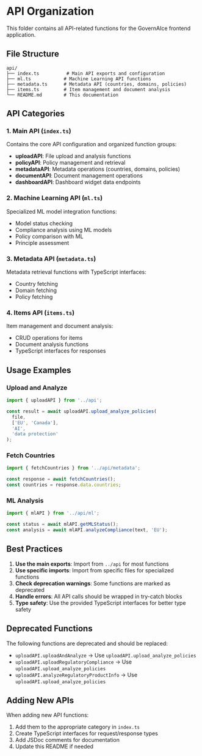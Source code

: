 # API Organization

This folder contains all API-related functions for the GovernAIce frontend application.

## File Structure

```
api/
├── index.ts          # Main API exports and configuration
├── ml.ts            # Machine Learning API functions
├── metadata.ts      # Metadata API (countries, domains, policies)
├── items.ts         # Item management and document analysis
└── README.md        # This documentation
```

## API Categories

### 1. Main API (`index.ts`)
Contains the core API configuration and organized function groups:

- **uploadAPI**: File upload and analysis functions
- **policyAPI**: Policy management and retrieval
- **metadataAPI**: Metadata operations (countries, domains, policies)
- **documentAPI**: Document management operations
- **dashboardAPI**: Dashboard widget data endpoints

### 2. Machine Learning API (`ml.ts`)
Specialized ML model integration functions:

- Model status checking
- Compliance analysis using ML models
- Policy comparison with ML
- Principle assessment

### 3. Metadata API (`metadata.ts`)
Metadata retrieval functions with TypeScript interfaces:

- Country fetching
- Domain fetching
- Policy fetching

### 4. Items API (`items.ts`)
Item management and document analysis:

- CRUD operations for items
- Document analysis functions
- TypeScript interfaces for responses

## Usage Examples

### Upload and Analyze
```typescript
import { uploadAPI } from '../api';

const result = await uploadAPI.upload_analyze_policies(
  file, 
  ['EU', 'Canada'], 
  'AI', 
  'data protection'
);
```

### Fetch Countries
```typescript
import { fetchCountries } from '../api/metadata';

const response = await fetchCountries();
const countries = response.data.countries;
```

### ML Analysis
```typescript
import { mlAPI } from '../api/ml';

const status = await mlAPI.getMLStatus();
const analysis = await mlAPI.analyzeCompliance(text, 'EU');
```

## Best Practices

1. **Use the main exports**: Import from `../api` for most functions
2. **Use specific imports**: Import from specific files for specialized functions
3. **Check deprecation warnings**: Some functions are marked as deprecated
4. **Handle errors**: All API calls should be wrapped in try-catch blocks
5. **Type safety**: Use the provided TypeScript interfaces for better type safety

## Deprecated Functions

The following functions are deprecated and should be replaced:

- `uploadAPI.uploadAndAnalyze` → Use `uploadAPI.upload_analyze_policies`
- `uploadAPI.uploadRegulatoryCompliance` → Use `uploadAPI.upload_analyze_policies`
- `uploadAPI.analyzeRegulatoryProductInfo` → Use `uploadAPI.upload_analyze_policies`

## Adding New APIs

When adding new API functions:

1. Add them to the appropriate category in `index.ts`
2. Create TypeScript interfaces for request/response types
3. Add JSDoc comments for documentation
4. Update this README if needed 
